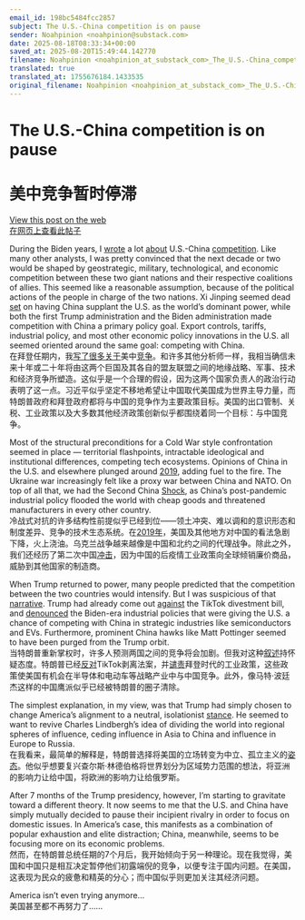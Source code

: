```yaml
---
email_id: 198bc5484fcc2857
subject: The U.S.-China competition is on pause
sender: Noahpinion <noahpinion@substack.com>
date: 2025-08-18T08:33:34+00:00
saved_at: 2025-08-20T15:49:44.142770
filename: Noahpinion <noahpinion_at_substack_com>_The_U.S.-China_competition_is_on_pause_20250818_083334.md
translated: true
translated_at: 1755676184.1433535
original_filename: Noahpinion <noahpinion_at_substack_com>_The_U.S.-China_competition_is_on_pause_20250818_083334.md
---
```


# The U.S.-China competition is on pause  
# 美中竞争暂时停滞

[View this post on the web](https://www.noahpinion.blog/p/the-us-china-competition-is-on-pause)  
[在网页上查看此帖子](https://www.noahpinion.blog/p/the-us-china-competition-is-on-pause)

During the Biden years, I [wrote](https://substack.com/redirect/10f68a50-c602-4929-9dd0-f5d712df21e4?j=eyJ1IjoiMjBsbmJwIn0.KztYzEWpJOR2MnnIg5ijVYRyTJF67hinhCJnHuA6bbA) a lot [about](https://substack.com/redirect/e2134b34-3324-405c-9985-82a39e0530d4?j=eyJ1IjoiMjBsbmJwIn0.KztYzEWpJOR2MnnIg5ijVYRyTJF67hinhCJnHuA6bbA) U.S.-China [competition](https://substack.com/redirect/c8db32a6-c1df-4c3f-b2f2-b210e9f37f56?j=eyJ1IjoiMjBsbmJwIn0.KztYzEWpJOR2MnnIg5ijVYRyTJF67hinhCJnHuA6bbA). Like many other analysts, I was pretty convinced that the next decade or two would be shaped by geostrategic, military, technological, and economic competition between these two giant nations and their respective coalitions of allies. This seemed like a reasonable assumption, because of the political actions of the people in charge of the two nations. Xi Jinping seemed dead [set](https://substack.com/redirect/bd1fb863-01b6-40c8-b338-416b7fd25ad7?j=eyJ1IjoiMjBsbmJwIn0.KztYzEWpJOR2MnnIg5ijVYRyTJF67hinhCJnHuA6bbA) on having China supplant the U.S. as the world’s dominant power, while both the first Trump administration and the Biden administration made competition with China a primary policy goal. Export controls, tariffs, industrial policy, and most other economic policy innovations in the U.S. all seemed oriented around the same goal: competing with China.  
在拜登任期内，我[写了很多](https://substack.com/redirect/10f68a50-c602-4929-9dd0-f5d712df21e4?j=eyJ1IjoiMjBsbmJwIn0.KztYzEWpJOR2MnnIg5ijVYRyTJF67hinhCJnHuA6bbA)[关于](https://substack.com/redirect/e2134b34-3324-405c-9985-82a39e0530d4?j=eyJ1IjoiMjBsbmJwIn0.KztYzEWpJOR2MnnIg5ijVYRyTJF67hinhCJnHuA6bbA)美中[竞争](https://substack.com/redirect/c8db32a6-c1df-4c3f-b2f2-b210e9f37f56?j=eyJ1IjoiMjBsbmJwIn0.KztYzEWpJOR2MnnIg5ijVYRyTJF67hinhCJnHuA6bbA)。和许多其他分析师一样，我相当确信未来十年或二十年将由这两个巨国及其各自的盟友联盟之间的地缘战略、军事、技术和经济竞争所塑造。这似乎是一个合理的假设，因为这两个国家负责人的政治行动表明了这一点。习近平似乎坚定不移地希望让中国取代美国成为世界主导力量，而特朗普政府和拜登政府都将与中国的竞争作为主要政策目标。美国的出口管制、关税、工业政策以及大多数其他经济政策创新似乎都围绕着同一个目标：与中国竞争。

Most of the structural preconditions for a Cold War style confrontation seemed in place — territorial flashpoints, intractable ideological and institutional differences, competing tech ecosystems. Opinions of China in the U.S. and elsewhere plunged around [2019](https://substack.com/redirect/e1ad2676-0136-4a6b-8576-ba025d09438d?j=eyJ1IjoiMjBsbmJwIn0.KztYzEWpJOR2MnnIg5ijVYRyTJF67hinhCJnHuA6bbA), adding fuel to the fire. The Ukraine war increasingly felt like a proxy war between China and NATO. On top of all that, we had the Second China [Shock](https://substack.com/redirect/14898691-1995-4ca0-9d18-266dcb29eee3?j=eyJ1IjoiMjBsbmJwIn0.KztYzEWpJOR2MnnIg5ijVYRyTJF67hinhCJnHuA6bbA), as China’s post-pandemic industrial policy flooded the world with cheap goods and threatened manufacturers in every other country.  
冷战式对抗的许多结构性前提似乎已经到位——领土冲突、难以调和的意识形态和制度差异、竞争的技术生态系统。在[2019年](https://substack.com/redirect/e1ad2676-0136-4a6b-8576-ba025d09438d?j=eyJ1IjoiMjBsbmJwIn0.KztYzEWpJOR2MnnIg5ijVYRyTJF67hinhCJnHuA6bbA)，美国及其他地方对中国的看法急剧下降，火上浇油。乌克兰战争越来越像是中国和北约之间的代理战争。除此之外，我们还经历了第二次中国[冲击](https://substack.com/redirect/14898691-1995-4ca0-9d18-266dcb29eee3?j=eyJ1IjoiMjBsbmJwIn0.KztYzEWpJOR2MnnIg5ijVYRyTJF67hinhCJnHuA6bbA)，因为中国的后疫情工业政策向全球倾销廉价商品，威胁到其他国家的制造商。

When Trump returned to power, many people predicted that the competition between the two countries would intensify. But I was suspicious of that [narrative](https://substack.com/redirect/1dccf208-6caa-4b78-bf33-1aa0d4c46007?j=eyJ1IjoiMjBsbmJwIn0.KztYzEWpJOR2MnnIg5ijVYRyTJF67hinhCJnHuA6bbA). Trump had already come out [against](https://substack.com/redirect/cd2201eb-13e7-43e0-a249-fb6d4427fcc5?j=eyJ1IjoiMjBsbmJwIn0.KztYzEWpJOR2MnnIg5ijVYRyTJF67hinhCJnHuA6bbA) the TikTok divestment bill, and [denounced](https://substack.com/redirect/545dc609-2f21-4d81-8dbd-277d0878e067?j=eyJ1IjoiMjBsbmJwIn0.KztYzEWpJOR2MnnIg5ijVYRyTJF67hinhCJnHuA6bbA) the Biden-era industrial policies that were giving the U.S. a chance of competing with China in strategic industries like semiconductors and EVs. Furthermore, prominent China hawks like Matt Pottinger seemed to have been purged from the Trump orbit.  
当特朗普重新掌权时，许多人预测两国之间的竞争将会加剧。但我对这种[叙述](https://substack.com/redirect/1dccf208-6caa-4b78-bf33-1aa0d4c46007?j=eyJ1IjoiMjBsbmJwIn0.KztYzEWpJOR2MnnIg5ijVYRyTJF67hinhCJnHuA6bbA)持怀疑态度。特朗普已经[反对](https://substack.com/redirect/cd2201eb-13e7-43e0-a249-fb6d4427fcc5?j=eyJ1IjoiMjBsbmJwIn0.KztYzEWpJOR2MnnIg5ijVYRyTJF67hinhCJnHuA6bbA)TikTok剥离法案，并[谴责](https://substack.com/redirect/545dc609-2f21-4d81-8dbd-277d0878e067?j=eyJ1IjoiMjBsbmJwIn0.KztYzEWpJOR2MnnIg5ijVYRyTJF67hinhCJnHuA6bbA)拜登时代的工业政策，这些政策使美国有机会在半导体和电动车等战略产业中与中国竞争。此外，像马特·波廷杰这样的中国鹰派似乎已经被特朗普的圈子清除。

The simplest explanation, in my view, was that Trump had simply chosen to change America’s alignment to a neutral, isolationist [stance](https://substack.com/redirect/dfb2616a-c2b0-487c-8f02-f6413db9f2cd?j=eyJ1IjoiMjBsbmJwIn0.KztYzEWpJOR2MnnIg5ijVYRyTJF67hinhCJnHuA6bbA). He seemed to want to revive Charles Lindbergh’s idea of dividing the world into regional spheres of influence, ceding influence in Asia to China and influence in Europe to Russia.  
在我看来，最简单的解释是，特朗普选择将美国的立场转变为中立、孤立主义的[姿态](https://substack.com/redirect/dfb2616a-c2b0-487c-8f02-f6413db9f2cd?j=eyJ1IjoiMjBsbmJwIn0.KztYzEWpJOR2MnnIg5ijVYRyTJF67hinhCJnHuA6bbA)。他似乎想要复兴查尔斯·林德伯格将世界划分为区域势力范围的想法，将亚洲的影响力让给中国，将欧洲的影响力让给俄罗斯。

After 7 months of the Trump presidency, however, I’m starting to gravitate toward a different theory. It now seems to me that the U.S. and China have simply mutually decided to pause their incipient rivalry in order to focus on domestic issues. In America’s case, this manifests as a combination of popular exhaustion and elite distraction; China, meanwhile, seems to be focusing more on its economic problems.  
然而，在特朗普总统任期的7个月后，我开始倾向于另一种理论。现在我觉得，美国和中国只是相互决定暂停他们初露端倪的竞争，以便专注于国内问题。在美国，这表现为民众的疲惫和精英的分心；而中国似乎则更加关注其经济问题。

America isn’t even trying anymore...  
美国甚至都不再努力了……
